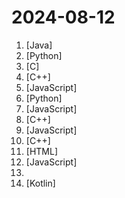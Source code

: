 # 2024-08-12

1. [](https://github.comundefined "🔥「企业级低代码平台」前后端分离架构SpringBoot 2.x/3.x，SpringCloud，Ant Design&Vue3，Mybatis，Shiro，JWT。强大的代码生成器让前后端代码一键生成，无需写任何代码! 引领新的开发模式OnlineCoding->代码生成->手工MERGE，帮助Java项目解决70%重复工作，让开发更关注业务，既能快速提高效率，帮助公司节省成本，同时又不失灵活性。") [Java]
2. [](https://github.comundefined "TikTok 主页/合辑/直播/视频/图集/原声；抖音主页/视频/图集/收藏/直播/原声/合集/评论/账号/搜索/热榜数据采集工具") [Python]
3. [](https://github.comundefined "Lean's LEDE source") [C]
4. [](https://github.comundefined "Qt based cross-platform GUI proxy configuration manager (backend: sing-box)") [C++]
5. [](https://github.comundefined "Ethereal Style for Zotero") [JavaScript]
6. [](https://github.comundefined "自动爬塔! 自动每周任务! 全自动免配置跨平台的Fate/Grand Order助手.启动脚本,上床睡觉,养肝护发,满加成圣诞了解一下?") [Python]
7. [](https://github.comundefined "OpenAI + LINE + Vercel = GPT AI Assistant") [JavaScript]
8. [](https://github.comundefined "《明日方舟》小助手，全日常一键长草！| A one-click tool for the daily tasks of Arknights, supporting all clients.") [C++]
9. [](https://github.comundefined "Running V2ray inside edge/serverless runtime") [JavaScript]
10. [](https://github.comundefined "MiniOB is a compact database that assists developers in understanding the fundamental workings of a database.") [C++]
11. [](https://github.comundefined "Historical documents (in Chinese) about the GPCR (Thanks Comrade RC MR HR etc.)") [HTML]
12. [](https://github.comundefined "哔哩哔哩-API收集整理【不断更新中....】") [JavaScript]
13. [](https://github.comundefined "《利用Python进行数据分析·第2版》") 
14. [](https://github.comundefined "DataBackup for Android 7.0+") [Kotlin]
